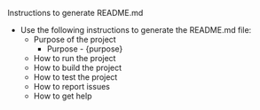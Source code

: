Instructions to generate README.md

-   Use the following instructions to generate the README.md file:
    -   Purpose of the project
        -   Purpose - {purpose}
    -   How to run the project
    -   How to build the project
    -   How to test the project
    -   How to report issues
    -   How to get help
